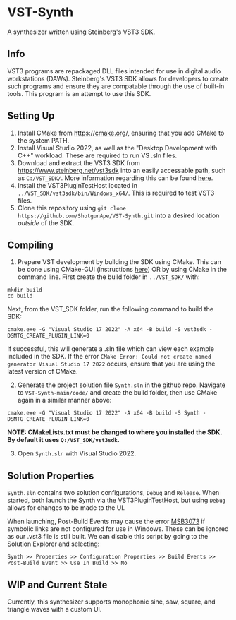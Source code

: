 # VST-Synth
A synthesizer written using Steinberg's VST3 SDK.

## Info
VST3 programs are repackaged DLL files intended for use in digital audio workstations (DAWs). Steinberg's VST3 SDK allows for developers to create such programs and ensure they are compatable through the use of built-in tools. This program is an attempt to use this SDK.
## Setting Up
1. Install CMake from https://cmake.org/, ensuring that you add CMake to the system PATH.
2. Install Visual Studio 2022, as well as the "Desktop Development with C++" workload. These are required to run VS .sln files.
3. Download and extract the VST3 SDK from https://www.steinberg.net/vst3sdk into an easily accessable path, such as ```C:/VST_SDK/```. More information regarding this can be found [here](https://steinbergmedia.github.io/vst3_dev_portal/pages/Getting+Started/Links.html).
4. Install the VST3PluginTestHost located in ```../VST_SDK/vst3sdk/bin/Windows_x64/```. This is required to test VST3 files.
5. Clone this repository using ```git clone https://github.com/ShotgunApe/VST-Synth.git``` into a desired location *outside* of the SDK.
## Compiling
1. Prepare VST development by building the SDK using CMake. This can be done using CMake-GUI (instructions [here](https://steinbergmedia.github.io/vst3_dev_portal/pages/Tutorials/Building+the+examples/Building+the+examples+included+in+the+SDK+Windows.html)) OR by using CMake in the command line.
First create the build folder in ```../VST_SDK/``` with:
```
mkdir build
cd build
```
Next, from the VST_SDK folder, run the following command to build the SDK:
```
cmake.exe -G "Visual Studio 17 2022" -A x64 -B build -S vst3sdk -DSMTG_CREATE_PLUGIN_LINK=0
```
If successful, this will generate a .sln file which can view each example included in the SDK. If the error ```CMake Error: Could not create named generator Visual Studio 17 2022``` occurs, ensure that you are using the latest version of CMake.

2. Generate the project solution file ```Synth.sln``` in the github repo. Navigate to ```VST-Synth-main/code/``` and create the build folder, then use CMake again in a similar manner above:
```
cmake.exe -G "Visual Studio 17 2022" -A x64 -B build -S Synth -DSMTG_CREATE_PLUGIN_LINK=0
```
**NOTE: CMakeLists.txt must be changed to where you installed the SDK. By default it uses ```Q:/VST_SDK/vst3sdk```.**

3. Open ```Synth.sln``` with Visual Studio 2022.

## Solution Properties
```Synth.sln``` contains two solution configurations, ```Debug``` and ```Release```. When started, both launch the Synth via the VST3PluginTestHost, but using ```Debug``` allows for changes to be made to the UI. 

When launching, Post-Build Events may cause the error [MSB3073](https://learn.microsoft.com/en-us/visualstudio/msbuild/errors/msb3073?view=vs-2022&f1url=%3FappId%3DDev16IDEF1%26l%3DEN-US%26k%3Dk(MSBuild.Exec.CommandFailed)%26rd%3Dtrue) if symbolic links are not configured for use in Windows. These can be ignored as our .vst3 file is still built. We can disable this script by going to the Solution Explorer and selecting:
```
Synth >> Properties >> Configuration Properties >> Build Events >> Post-Build Event >> Use In Build >> No
```
## WIP and Current State
Currently, this synthesizer supports monophonic sine, saw, square, and triangle waves with a custom UI. 
